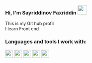 ### Hi, I'm Sayriddinov Faxriddin <img src="https://media0.giphy.com/media/SwZBtqe4yvEWP7q07X/giphy.gif?cid=ecf05e474xd92h1nq2yqq6g1lz4gubhvual3hwym1qk8h9al&ep=v1_stickers_search&rid=giphy.gif&ct=s" width="30px" />
This is my Git hub profil <br />
I learn Front end

### Languages and tools I work with:
<code><img src="https://upload.wikimedia.org/wikipedia/commons/thumb/6/61/HTML5_logo_and_wordmark.svg/2048px-HTML5_logo_and_wordmark.svg.png" height="25" /></code>
<code><img src="https://cdn.freebiesupply.com/logos/large/2x/css3-logo-png-transparent.png" height="25" /></code>
<code><img src="https://upload.wikimedia.org/wikipedia/commons/thumb/b/b2/Bootstrap_logo.svg/2560px-Bootstrap_logo.svg.png" height="25" /></code>
<code><img src="https://www.freepnglogos.com/uploads/javascript-png/javascript-logo-transparent-logo-javascript-images-3.png" height="25" /></code>
<code><img src="https://cdn1.iconfinder.com/data/icons/programing-development-8/24/react_logo-512.png" height="25" /></code>

